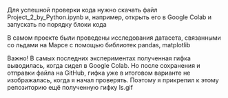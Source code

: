 Для успешной проверки кода нужно скачать файл Project_2_by_Python.ipynb и, например, открыть его в Google Colab и запускать по порядку блоки кода

В самом проекте были проведены исследования датасета, связанными со льдами на Марсе с помощью библиотек pandas, matplotlib

Важно! В самых последних экспериментах полученная гифка выводилась, когда сидел в Google Colab. Но после сохранения и отправки файла на GitHub, гифка уже в итоговом варианте не изображалась, когда я начал проверять. Поэтому я прикрепил к этому репозиторию ещё полученную гифку ls.gif
